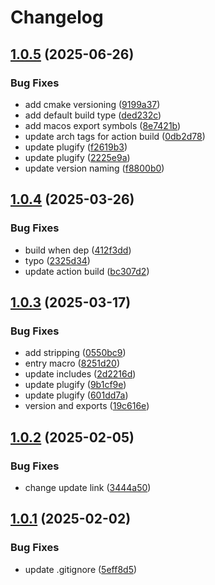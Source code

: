 # Changelog

## [1.0.5](https://github.com/untrustedmodders/dynhook/compare/v1.0.4...v1.0.5) (2025-06-26)


### Bug Fixes

* add cmake versioning ([9199a37](https://github.com/untrustedmodders/dynhook/commit/9199a3740555f3669dff2ef05da9bb489cf6f176))
* add default build type ([ded232c](https://github.com/untrustedmodders/dynhook/commit/ded232c6e2a517f5ae4f19bc8115d5a8ea1a054b))
* add macos export symbols ([8e7421b](https://github.com/untrustedmodders/dynhook/commit/8e7421b23131089dddd2f0386f47e19dc62a3dba))
* update arch tags for action build ([0db2d78](https://github.com/untrustedmodders/dynhook/commit/0db2d780622bcf5d11a6697a838c1d5f463d3941))
* update plugify ([f2619b3](https://github.com/untrustedmodders/dynhook/commit/f2619b3b5975d150349b25d65a1d0e59ff667d42))
* update plugify ([2225e9a](https://github.com/untrustedmodders/dynhook/commit/2225e9a2f8ad8f5734b59c7b58e4376e0040803f))
* update version naming ([f8800b0](https://github.com/untrustedmodders/dynhook/commit/f8800b0548d8bcd31e78feb6081b8e5a97f9111d))

## [1.0.4](https://github.com/untrustedmodders/dynhook/compare/v1.0.3...v1.0.4) (2025-03-26)


### Bug Fixes

* build when dep ([412f3dd](https://github.com/untrustedmodders/dynhook/commit/412f3dd4114dbf5072886378b34b1eac006fe232))
* typo ([2325d34](https://github.com/untrustedmodders/dynhook/commit/2325d34fcaa0685488ac17384fb469889bc5648a))
* update action build ([bc307d2](https://github.com/untrustedmodders/dynhook/commit/bc307d20ab06b036919e69ffbe76afd8b422cda2))

## [1.0.3](https://github.com/untrustedmodders/dynhook/compare/v1.0.2...v1.0.3) (2025-03-17)


### Bug Fixes

* add stripping ([0550bc9](https://github.com/untrustedmodders/dynhook/commit/0550bc9ee4eab0e118ac3a95bf62a7b864d6de0c))
* entry macro ([8251d20](https://github.com/untrustedmodders/dynhook/commit/8251d2020bf892475cd82623b8bb37c0dbbc596e))
* update includes ([2d2216d](https://github.com/untrustedmodders/dynhook/commit/2d2216d52eea003fd81fb763e13225b7b8bbebf9))
* update plugify ([9b1cf9e](https://github.com/untrustedmodders/dynhook/commit/9b1cf9eb34b97621192d8c6332b43b7cb68ab886))
* update plugify ([601dd7a](https://github.com/untrustedmodders/dynhook/commit/601dd7ab5ae3dd9f4fc7548c8c778cd519277c3f))
* version and exports ([19c616e](https://github.com/untrustedmodders/dynhook/commit/19c616e71ba987d7ce8628c80af0eeb015cfe08e))

## [1.0.2](https://github.com/untrustedmodders/dynhook/compare/v1.0.1...v1.0.2) (2025-02-05)


### Bug Fixes

* change update link ([3444a50](https://github.com/untrustedmodders/dynhook/commit/3444a503a5f99bf84bfbf4efaa3f1f37f88c7cda))

## [1.0.1](https://github.com/untrustedmodders/dynhook/compare/v1.0.0...v1.0.1) (2025-02-02)


### Bug Fixes

* update .gitignore ([5eff8d5](https://github.com/untrustedmodders/dynhook/commit/5eff8d565c23b1a0be9c1122c1c6a7d7ea4e12d3))
